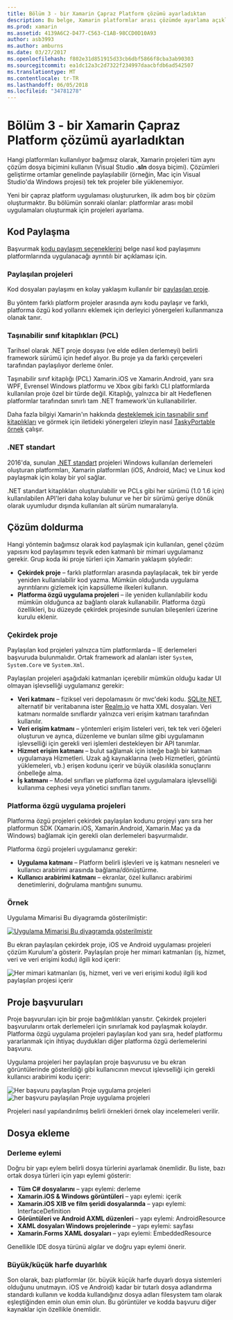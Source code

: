 ```yaml
---
title: Bölüm 3 - bir Xamarin Çapraz Platform çözümü ayarladıktan
description: Bu belge, Xamarin platformlar arası çözümde ayarlama açıklar. Bu discuses stratejileri gibi paylaşım çeşitli kod paylaşılan projeleri ve .NET standart.
ms.prod: xamarin
ms.assetid: 4139A6C2-D477-C563-C1AB-98CCD0D10A93
author: asb3993
ms.author: amburns
ms.date: 03/27/2017
ms.openlocfilehash: f802e31d851915d33cb6dbf5866f8cba3ab90303
ms.sourcegitcommit: ea1dc12a3c2d7322f234997daacbfdb6ad542507
ms.translationtype: MT
ms.contentlocale: tr-TR
ms.lasthandoff: 06/05/2018
ms.locfileid: "34781278"
---
```

# <a name="part-3---setting-up-a-xamarin-cross-platform-solution"></a>Bölüm 3 - bir Xamarin Çapraz Platform çözümü ayarladıktan

Hangi platformları kullanılıyor bağımsız olarak, Xamarin projeleri tüm aynı çözüm dosya biçimini kullanın (Visual Studio **.sln** dosya biçimi). Çözümleri geliştirme ortamlar genelinde paylaşılabilir (örneğin, Mac için Visual Studio'da Windows projesi) tek tek projeler bile yüklenemiyor.



Yeni bir çapraz platform uygulaması oluştururken, ilk adım boş bir çözüm oluşturmaktır. Bu bölümün sonraki olanlar: platformlar arası mobil uygulamaları oluşturmak için projeleri ayarlama.

 <a name="Sharing_Code" />


## <a name="sharing-code"></a>Kod Paylaşma

Başvurmak [kodu paylaşım seçeneklerini](~/cross-platform/app-fundamentals/code-sharing.md) belge nasıl kod paylaşımını platformlarında uygulanacağı ayrıntılı bir açıklaması için.

 <a name="Shared_Asset_Projects" />


### <a name="shared-projects"></a>Paylaşılan projeleri

Kod dosyaları paylaşımı en kolay yaklaşım kullanılır bir [paylaşılan proje](~/cross-platform/app-fundamentals/shared-projects.md).

Bu yöntem farklı platform projeler arasında aynı kodu paylaşır ve farklı, platforma özgü kod yollarını eklemek için derleyici yönergeleri kullanmanıza olanak tanır.

 <a name="Portable_Class_Libraries" />


### <a name="portable-class-libraries-pcl"></a>Taşınabilir sınıf kitaplıkları (PCL)

Tarihsel olarak .NET proje dosyası (ve elde edilen derlemeyi) belirli framework sürümü için hedef alıyor. Bu proje ya da farklı çerçeveleri tarafından paylaşılıyor derleme önler.

Taşınabilir sınıf kitaplığı (PCL) Xamarin.iOS ve Xamarin.Android, yanı sıra WPF, Evrensel Windows platformu ve Xbox gibi farklı CLI platformlarda kullanılan proje özel bir türde değil. Kitaplığı, yalnızca bir alt Hedeflenen platformlar tarafından sınırlı tam .NET framework'ün kullanabilirler.

Daha fazla bilgiyi Xamarin'ın hakkında [desteklemek için taşınabilir sınıf kitaplıkları](~/cross-platform/app-fundamentals/pcl.md) ve görmek için iletideki yönergeleri izleyin nasıl [TaskyPortable örnek](https://github.com/xamarin/mobile-samples/tree/master/TaskyPortable) çalışır.


### <a name="net-standard"></a>.NET standart

2016'da, sunulan [.NET standart](~/cross-platform/app-fundamentals/net-standard.md) projeleri Windows kullanılan derlemeleri oluşturan platformları, Xamarin platformları (iOS, Android, Mac) ve Linux kod paylaşmak için kolay bir yol sağlar.

.NET standart kitaplıkları oluşturulabilir ve PCLs gibi her sürümü (1.0 1.6 için) kullanılabilen API'leri daha kolay bulunur ve her bir sürümü geriye dönük olarak uyumludur dışında kullanılan alt sürüm numaralarıyla.



 <a name="Populating_the_Solution" />


## <a name="populating-the-solution"></a>Çözüm doldurma

Hangi yöntemin bağımsız olarak kod paylaşmak için kullanılan, genel çözüm yapısını kod paylaşımını teşvik eden katmanlı bir mimari uygulamanız gerekir.
Grup koda iki proje türleri için Xamarin yaklaşım şöyledir:

-   **Çekirdek proje** – farklı platformları arasında paylaşılacak, tek bir yerde yeniden kullanılabilir kod yazma. Mümkün olduğunda uygulama ayrıntılarını gizlemek için kapsülleme ilkeleri kullanın.
-   **Platforma özgü uygulama projeleri** – ile yeniden kullanılabilir kodu mümkün olduğunca az bağlantı olarak kullanabilir. Platforma özgü özellikleri, bu düzeyde çekirdek projesinde sunulan bileşenleri üzerine kurulu eklenir.


 <a name="Core_Project" />


### <a name="core-project"></a>Çekirdek proje

Paylaşılan kod projeleri yalnızca tüm platformlarda – IE derlemeleri başvuruda bulunmalıdır. Ortak framework ad alanları ister `System`, `System.Core` ve `System.Xml`.

Paylaşılan projeleri aşağıdaki katmanları içerebilir mümkün olduğu kadar UI olmayan işlevselliği uygulamanız gerekir:

-   **Veri katmanı** – fiziksel veri depolamasını ör mvc'deki kodu.  [SQLite NET](https://github.com/praeclarum/sqlite-net), alternatif bir veritabanına ister [Realm.io](https://realm.io/products/realm-mobile-database/) ve hatta XML dosyaları. Veri katmanı normalde sınıflardır yalnızca veri erişim katmanı tarafından kullanılır.
-   **Veri erişim katmanı** – yöntemleri erişim listeleri veri, tek tek veri öğeleri oluşturun ve ayrıca, düzenleme ve bunları silme gibi uygulamanın işlevselliği için gerekli veri işlemleri destekleyen bir API tanımlar.
-   **Hizmet erişim katmanı** – bulut sağlamak için isteğe bağlı bir katman uygulamaya Hizmetleri. Uzak ağ kaynaklarına (web Hizmetleri, görüntü yüklemeleri, vb.) erişen kodunu içerir ve büyük olasılıkla sonuçlarını önbelleğe alma.
-   **İş katmanı** – Model sınıfları ve platforma özel uygulamalara işlevselliği kullanıma cephesi veya yönetici sınıfları tanımı.


 <a name="Platform-Specific_Application_Projects" />


### <a name="platform-specific-application-projects"></a>Platforma özgü uygulama projeleri

Platforma özgü projeleri çekirdek paylaşılan kodunu projeyi yanı sıra her platformun SDK (Xamarin.iOS, Xamarin.Android, Xamarin.Mac ya da Windows) bağlamak için gerekli olan derlemeleri başvurmalıdır.

Platforma özgü projeleri uygulamanız gerekir:

-   **Uygulama katmanı** – Platform belirli işlevleri ve iş katmanı nesneleri ve kullanıcı arabirimi arasında bağlama/dönüştürme.
-   **Kullanıcı arabirimi katmanı** – ekranlar, özel kullanıcı arabirimi denetimlerini, doğrulama mantığını sunumu.


<a name="Example" />


### <a name="example"></a>Örnek

Uygulama Mimarisi Bu diyagramda gösterilmiştir:

 [ ![](setting-up-a-xamarin-cross-platform-solution-images/conceptualarchitecture.png "Uygulama Mimarisi Bu diyagramda gösterilmiştir")](setting-up-a-xamarin-cross-platform-solution-images/conceptualarchitecture.png#lightbox)

Bu ekran paylaşılan çekirdek proje, iOS ve Android uygulaması projeleri çözüm Kurulum'a gösterir. Paylaşılan proje her mimari katmanları (iş, hizmet, veri ve veri erişimi kodu) ilgili kod içerir:

 ![](setting-up-a-xamarin-cross-platform-solution-images/core-solution-example.png "Her mimari katmanları (iş, hizmet, veri ve veri erişimi kodu) ilgili kod paylaşılan projesi içerir")


 <a name="Project_References" />


## <a name="project-references"></a>Proje başvuruları

Proje başvuruları için bir proje bağımlılıkları yansıtır. Çekirdek projeleri başvurularını ortak derlemeleri için sınırlamak kod paylaşmak kolaydır.
Platforma özgü uygulama projeleri paylaşılan kod yanı sıra, hedef platformu yararlanmak için ihtiyaç duydukları diğer platforma özgü derlemelerini başvuru.

Uygulama projeleri her paylaşılan proje başvurusu ve bu ekran görüntülerinde gösterildiği gibi kullanıcının mevcut işlevselliği için gerekli kullanıcı arabirimi kodu içerir:

![](setting-up-a-xamarin-cross-platform-solution-images/solution-android.png "Her başvuru paylaşılan Proje uygulama projeleri") ![](setting-up-a-xamarin-cross-platform-solution-images/solution-ios.png "her başvuru paylaşılan Proje uygulama projeleri")


Projeleri nasıl yapılandırılmış belirli örnekleri örnek olay incelemeleri verilir.

 <a name="Adding_Files" />


## <a name="adding-files"></a>Dosya ekleme

 <a name="Build_Action" />


### <a name="build-action"></a>Derleme eylemi

Doğru bir yapı eylem belirli dosya türlerini ayarlamak önemlidir. Bu liste, bazı ortak dosya türleri için yapı eylemi gösterir:

-  **Tüm C# dosyalarını** – yapı eylemi: derleme
-   **Xamarin.iOS & Windows görüntüleri** – yapı eylemi: içerik
-   **Xamarin.iOS XIB ve film şeridi dosyalarında** – yapı eylemi: InterfaceDefinition
-   **Görüntüleri ve Android AXML düzenleri** – yapı eylemi: AndroidResource
-  **XAML dosyaları Windows projelerinde** – yapı eylemi: sayfası
-  **Xamarin.Forms XAML dosyaları** – yapı eylemi: EmbeddedResource


Genellikle IDE dosya türünü algılar ve doğru yapı eylemi önerir.

 <a name="Case_Sensitivity" />


### <a name="case-sensitivity"></a>Büyük/küçük harfe duyarlılık

Son olarak, bazı platformlar (ör. büyük küçük harfe duyarlı dosya sistemleri olduğunu unutmayın.
iOS ve Android) kadar bir tutarlı dosya adlandırma standardı kullanın ve kodda kullandığınız dosya adları filesystem tam olarak eşleştiğinden emin olun emin olun. Bu görüntüler ve kodda başvuru diğer kaynaklar için özellikle önemlidir.
